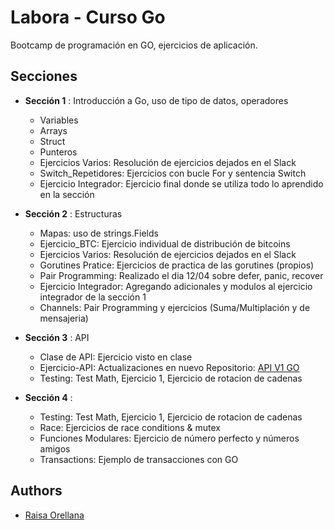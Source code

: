 
# Labora - Curso Go

Bootcamp de programación en GO, ejercicios de aplicación.

## Secciones

- **Sección 1**  : Introducción a Go, uso de tipo de datos, operadores
    - Variables
    - Arrays
    - Struct
    - Punteros
    - Ejercicios Varios: Resolución de ejercicios dejados en el Slack
    - Switch_Repetidores: Ejercicios con bucle For y sentencia Switch
    - Ejercicio Integrador: Ejercicio final donde se utiliza todo lo aprendido en la sección
- **Sección 2**  : Estructuras
    - Mapas: uso de strings.Fields
    - Ejercicio_BTC: Ejercicio individual de distribución de bitcoins
    - Ejercicios Varios: Resolución de ejercicios dejados en el Slack
    - Gorutines Pratice: Ejercicios de practica de las gorutines (propios)
    - Pair Programming: Realizado el dia 12/04 sobre defer, panic, recover
    - Ejercicio Integrador: Agregando adicionales y modulos al ejercicio integrador de la sección 1
    - Channels: Pair Programming y ejercicios (Suma/Multiplación y de mensajeria)
    
- **Sección 3**  : API
    - Clase de API: Ejercicio visto en clase 
    - Ejercicio-API: Actualizaciones en nuevo Repositorio: [API V1 GO ](https://github.com/Raisa320/API-V1-GO)
    - Testing: Test Math, Ejercicio 1, Ejercicio de rotacion de cadenas

- **Sección 4**  :
    - Testing: Test Math, Ejercicio 1, Ejercicio de rotacion de cadenas
    - Race: Ejercicios de race conditions & mutex
    - Funciones Modulares: Ejercicio de número perfecto y números amigos
    - Transactions: Ejemplo de transacciones con GO
    
    
## Authors

- [Raisa Orellana](https://github.com/Raisa320)

